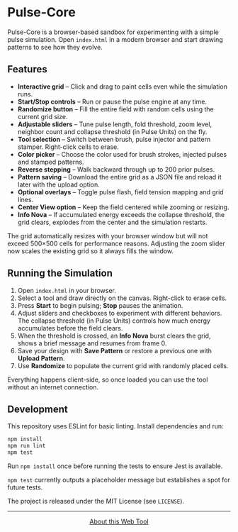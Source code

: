 # Pulse-Core

Pulse-Core is a browser-based sandbox for experimenting with a simple pulse simulation. Open `index.html` in a modern browser and start drawing patterns to see how they evolve.

## Features

- **Interactive grid** – Click and drag to paint cells even while the simulation runs.
- **Start/Stop controls** – Run or pause the pulse engine at any time.
- **Randomize button** – Fill the entire field with random cells using the current grid size.
- **Adjustable sliders** – Tune pulse length, fold threshold, zoom level, neighbor count and collapse threshold (in Pulse Units) on the fly.
- **Tool selection** – Switch between brush, pulse injector and pattern stamper. Right-click cells to erase.
- **Color picker** – Choose the color used for brush strokes, injected pulses and stamped patterns.
- **Reverse stepping** – Walk backward through up to 200 prior pulses.
- **Pattern saving** – Download the entire grid as a JSON file and reload it later with the upload option.
- **Optional overlays** – Toggle pulse flash, field tension mapping and grid lines.
- **Center View option** – Keep the field centered while zooming or resizing.
- **Info Nova** – If accumulated energy exceeds the collapse threshold, the grid
  clears, explodes from the center and the simulation restarts.

The grid automatically resizes with your browser window but will not exceed 500×500 cells for performance reasons.
Adjusting the zoom slider now scales the existing grid so it always fills the window.

## Running the Simulation

1. Open `index.html` in your browser.
2. Select a tool and draw directly on the canvas. Right-click to erase cells.
3. Press **Start** to begin pulsing; **Stop** pauses the animation.
4. Adjust sliders and checkboxes to experiment with different behaviors. The collapse threshold (in Pulse Units) controls how much energy accumulates before the field clears.
5. When the threshold is crossed, an **Info Nova** burst clears the grid, shows a brief message and resumes from frame 0.
5. Save your design with **Save Pattern** or restore a previous one with **Upload Pattern**.
6. Use **Randomize** to populate the current grid with randomly placed cells.

Everything happens client-side, so once loaded you can use the tool without an internet connection.

## Development

This repository uses ESLint for basic linting. Install dependencies and run:

```sh
npm install
npm run lint
npm test
```

Run `npm install` once before running the tests to ensure Jest is available.

`npm test` currently outputs a placeholder message but establishes a spot for future tests.

The project is released under the MIT License (see `LICENSE`).

---

<p align="center">
  <a href="ABOUT.md" target="_blank">About this Web Tool</a>
</p>
